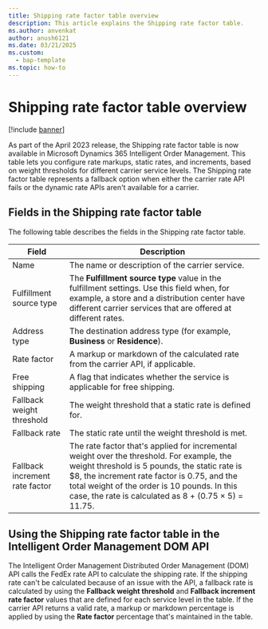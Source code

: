 ```yaml
---
title: Shipping rate factor table overview
description: This article explains the Shipping rate factor table.
ms.author: anvenkat
author: anush6121
ms.date: 03/21/2025
ms.custom: 
  - bap-template
ms.topic: how-to
---
```


# Shipping rate factor table overview

[!include [banner](includes/banner.md)]

As part of the April 2023 release, the Shipping rate factor table is now available in Microsoft Dynamics 365 Intelligent Order Management. This table lets you configure rate markups, static rates, and increments, based on weight thresholds for different carrier service levels. The Shipping rate factor table represents a fallback option when either the carrier rate API fails or the dynamic rate APIs aren't available for a carrier.

## Fields in the Shipping rate factor table

The following table describes the fields in the Shipping rate factor table.

| Field | Description |
| ----- | ----------- |
| Name | The name or description of the carrier service. |
| Fulfillment source type | The **Fulfillment source type** value in the fulfillment settings. Use this field when, for example, a store and a distribution center have different carrier services that are offered at different rates. |
| Address type | The destination address type (for example, **Business** or **Residence**). |
| Rate factor | A markup or markdown of the calculated rate from the carrier API, if applicable. |
| Free shipping | A flag that indicates whether the service is applicable for free shipping. |
| Fallback weight threshold | The weight threshold that a static rate is defined for. |
| Fallback rate | The static rate until the weight threshold is met. |
| Fallback increment rate factor | The rate factor that's applied for incremental weight over the threshold. For example, the weight threshold is 5 pounds, the static rate is $8, the increment rate factor is 0.75, and the total weight of the order is 10 pounds. In this case, the rate is calculated as 8 + (0.75 &times; 5) = 11.75. |

## Using the Shipping rate factor table in the Intelligent Order Management DOM API

The Intelligent Order Management Distributed Order Management (DOM) API calls the FedEx rate API to calculate the shipping rate. If the shipping rate can't be calculated because of an issue with the API, a fallback rate is calculated by using the **Fallback weight threshold** and **Fallback increment rate factor** values that are defined for each service level in the table. If the carrier API returns a valid rate, a markup or markdown percentage is applied by using the **Rate factor** percentage that's maintained in the table.
